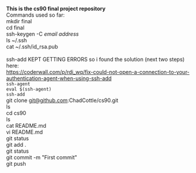 **This is the cs90 final project repository** <br/>
Commands used so far: <br/>
mkdir final <br/>
cd final <br/>
ssh-keygen -C *email address*  <br/>
ls ~/.ssh <br/>
cat ~/.ssh/id_rsa.pub <br/>
<br/> 
ssh-add KEPT GETTING ERRORS so i found the solution (next two steps) here:<br/>
https://coderwall.com/p/rdi_wq/fix-could-not-open-a-connection-to-your-authentication-agent-when-using-ssh-add <br/>
`ssh-agent` <br/>
`eval $(ssh-agent)` <br/>
`ssh-add` <br/>
git clone git@github.com:ChadCottle/cs90.git <br/>
ls <br/> 
cd cs90 <br/>
ls <br/>
cat README.md <br/>
vi README.md <br/>
git status <br/>
git add . <br/>
git status <br/>
git commit -m "First commit" <br/> 
git push<br/>

